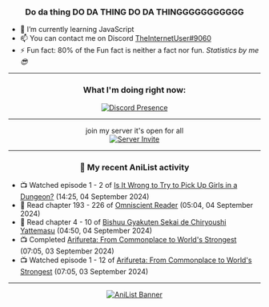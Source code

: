 <div align="center">

### Do da thing DO DA THING DO DA THINGGGGGGGGGGG
</div>

- 🌱 I’m currently learning JavaScript
- 📫 You can contact me on Discord [TheInternetUser#9060](https://discord.com/users/534117072796385300)
- ⚡ Fun fact: 80% of the Fun fact is neither a fact nor fun. _Statistics by me 😎_
<hr>

<div align="center">

### What I'm doing right now:
[![Discord Presence](https://lanyard.cnrad.dev/api/534117072796385300)](https://discord.com/users/534117072796385300)
<hr>

join my server it's open for all <br>
[![Server Invite](https://invidget.switchblade.xyz/bfYgVHxrSs)](https://discord.gg/bfYgVHxrSs)

<hr>
  
### 🌸 My recent AniList activity

</div>

<!-- ANILIST_ACTIVITY:start -->

-   📺 Watched episode 1 - 2 of [Is It Wrong to Try to Pick Up Girls in a Dungeon?](https://anilist.co/anime/20920) (14:25, 04 September 2024)
-   📖 Read chapter 193 - 226 of [Omniscient Reader](https://anilist.co/manga/119257) (05:04, 04 September 2024)
-   📖 Read chapter 4 - 10 of [Bishuu Gyakuten Sekai de Chiryoushi Yattemasu](https://anilist.co/manga/167747) (04:50, 04 September 2024)
-   📺 Completed [Arifureta: From Commonplace to World's Strongest](https://anilist.co/anime/100668) (07:05, 03 September 2024)
-   📺 Watched episode 1 - 12 of [Arifureta: From Commonplace to World's Strongest](https://anilist.co/anime/100668) (07:05, 03 September 2024)

<!-- ANILIST_ACTIVITY:end -->
<hr>

<div align="center">

[![AniList Banner](https://img.anili.st/User/929966)](https://anilist.co/user/TheInternetUser)

<!-- ![Profile views](https://gpvc.arturio.dev/TheInternetUse7) Since 2023-01-09 -->
<br>


</div>
